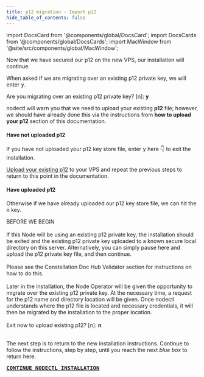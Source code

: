 ```yaml
---
title: p12 migration - Import p12
hide_table_of_contents: false
---
```

<intro-end />

import DocsCard from '@components/global/DocsCard';
import DocsCards from '@components/global/DocsCards';
import MacWindow from '@site/src/components/global/MacWindow';

<head>
  <title>MainNet 2.0 Automation with nodectl</title>
  <meta
    name="description"
    content="nodectl installation of new Node"
  />
</head>

Now that we have secured our p12 on the new VPS, our installation will continue.

When asked if we are migrating over an existing p12 private key, we will enter <kbd>y</kbd>.

<MacWindow>
  Are you migrating over an existing p12 private key? [n]: <b>y</b><br /> 
</MacWindow>

nodectl will warn you that we need to upload your existing **p12** file; however, we should have already done this via the instructions from **how to upload your p12** section of this documentation.

#### Have not uploaded p12
If you have not uploaded your p12 key store file, enter <kbd>y</kbd> here 👇 to exit the installation. 

[Upload your existing p12](/validate/automated/migrate/nodectlMigrateUpload) to your VPS and repeat the previous steps to return to this point in the documentation.

#### Have uploaded p12
Otherwise if we have already uploaded our p12 key store file, we can hit the <kbd>n</kbd> key.

<MacWindow>
  BEFORE WE BEGIN <br />
<br />
  If this Node will be using an existing p12 private
  key, the installation should be exited and the existing p12 private key
  uploaded to a known secure local directory on this server. Alternatively, you can simply pause
  here and upload the p12 private key file, and then continue.<br />
<br />
  Please see the Constellation Doc Hub Validator section for instructions on how to do this.<br />
<br />
  Later in the installation, the Node Operator will be given the opportunity to migrate over the
  existing p12 private key. At the necessary time, a request for the p12 name
  and directory location will be given. Once nodectl understands where
  the p12 file is located and necessary credentials, it will then be migrated by the installation to the proper location.<br />
<br />
  Exit now to upload existing p12? [n]: <b>n</b><br />
<br />
</MacWindow>

The next step is to return to the new installation instructions. Continue to follow the instructions, step by step, until you reach the next *blue box* to return here.

**<kbd>[CONTINUE NODECTL INSTALLATION](/validate/automated/install/nodectlInstallNonInteractive)</kbd>**